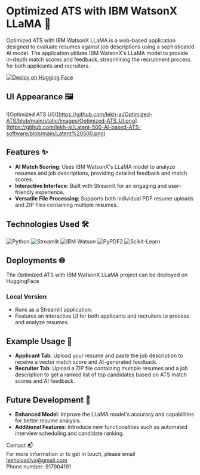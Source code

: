 # Optimized ATS with IBM WatsonX LLaMA 📄

Optimized ATS with IBM WatsonX LLaMA is a web-based application designed to evaluate resumes against job descriptions using a sophisticated AI model. The application utilizes IBM WatsonX's LLaMA model to provide in-depth match scores and feedback, streamlining the recruitment process for both applicants and recruiters.

[![Deploy on Hugging Face](https://img.shields.io/badge/Deploy-Hugging%20Face-ffd500?style=for-the-badge&logo=huggingface&logoColor=white)](https://huggingface.co/spaces/lekhsisodiya/LATENT_5XX)

## UI Appearance 🖼️
![Optimized ATS UI]([https://github.com/lekh-ai/Optimized-ATS/blob/main/static/images/Optimized-ATS_UI.png](https://github.com/lekh-ai/Latent-500-AI-based-ATS-software/blob/main/Latent%20500.png)

## Features ✨

- **AI Match Scoring**: Uses IBM WatsonX's LLaMA model to analyze resumes and job descriptions, providing detailed feedback and match scores.
- **Interactive Interface**: Built with Streamlit for an engaging and user-friendly experience.
- **Versatile File Processing**: Supports both individual PDF resume uploads and ZIP files containing multiple resumes.

## Technologies Used 🛠️

![Python](https://img.shields.io/badge/Python-3776AB?style=for-the-badge&logo=python&logoColor=white)
![Streamlit](https://img.shields.io/badge/Streamlit-FF4B4B?style=for-the-badge&logo=streamlit&logoColor=white)
![IBM Watson](https://img.shields.io/badge/IBM%20Watson-1F70C1?style=for-the-badge&logo=ibm&logoColor=white)
![PyPDF2](https://img.shields.io/badge/PyPDF2-000000?style=for-the-badge&logo=python&logoColor=white)
![Scikit-Learn](https://img.shields.io/badge/Scikit--Learn-F7931E?style=for-the-badge&logo=scikit-learn&logoColor=white)

## Deployments 🌐
The Optimized ATS with IBM WatsonX LLaMA project can be deployed on HuggingFace

### Local Version
- Runs as a Streamlit application.
- Features an interactive UI for both applicants and recruiters to process and analyze resumes.

## Example Usage 🧪

- **Applicant Tab**: Upload your resume and paste the job description to receive a vector match score and AI-generated feedback.
- **Recruiter Tab**: Upload a ZIP file containing multiple resumes and a job description to get a ranked list of top candidates based on ATS match scores and AI feedback.

## Future Development 🚀

- **Enhanced Model**: Improve the LLaMA model's accuracy and capabilities for better resume analysis.
- **Additional Features**: Introduce new functionalities such as automated interview scheduling and candidate ranking.

Contact 📬  
For more information or to get in touch, please email lekhsiosdiya@gmail.com  
Phone number: 917904191
